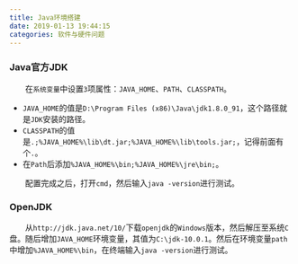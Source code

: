 ```yaml
---
title: Java环境搭建
date: 2019-01-13 19:44:15
categories: 软件与硬件问题
---
```

### Java官方JDK

&emsp;&emsp;在`系统变量`中设置`3`项属性：`JAVA_HOME`、`PATH`、`CLASSPATH`。

- `JAVA_HOME`的值是`D:\Program Files (x86)\Java\jdk1.8.0_91`，这个路径就是`JDK`安装的路径。
- `CLASSPATH`的值是`.;%JAVA_HOME%\lib\dt.jar;%JAVA_HOME%\lib\tools.jar;`，记得前面有个`.`。
- 在`Path`后添加`%JAVA_HOME%\bin;%JAVA_HOME%\jre\bin;`。

&emsp;&emsp;配置完成之后，打开`cmd`，然后输入`java -version`进行测试。

### OpenJDK

&emsp;&emsp;从`http://jdk.java.net/10/`下载`openjdk`的`Windows`版本，然后解压至系统`C`盘。随后增加`JAVA_HOME`环境变量，其值为`C:\jdk-10.0.1`。然后在环境变量`path`中增加`%JAVA_HOME%\bin`，在终端输入`java -version`进行测试。